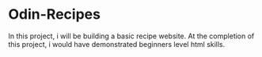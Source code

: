 # Odin-Recipes
In this project, i will be building a basic recipe website.
At the completion of this project, i would have demonstrated beginners level html skills.